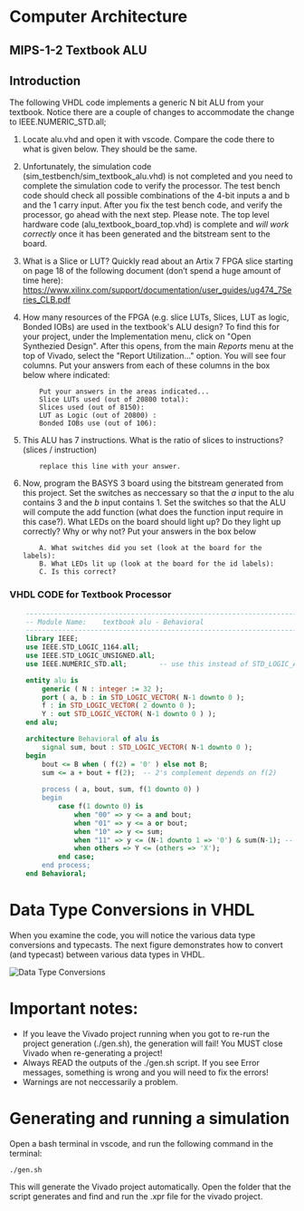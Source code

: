 # Computer Architecture
## MIPS-1-2 Textbook ALU

## Introduction

The following VHDL code implements a generic N bit ALU from your textbook. Notice there are a couple of changes to accommodate the change to IEEE.NUMERIC_STD.all;

1.	Locate alu.vhd and open it with vscode.  Compare the code there to what is given below. They should be the same. 

2. Unfortunately, the simulation code (sim_testbench/sim_textbook_alu.vhd) is not completed and you need to complete the simulation code to verify the processor. The test bench code should check all possible combinations of the 4-bit inputs a and b and the 1 carry input. After you fix the test bench code, and verify the processor, go ahead with the next step. Please note. The top level hardware code (alu_textbook_board_top.vhd) is complete and _will work correctly_ once it has been generated and the bitstream sent to the board. 
    
3.	What is a Slice or LUT?  Quickly read about an Artix 7 FPGA slice starting on page 18 of the following document (don’t spend a huge amount of time here):  https://www.xilinx.com/support/documentation/user_guides/ug474_7Series_CLB.pdf 

4.	How many resources of the FPGA  (e.g. slice LUTs, Slices, LUT as logic, Bonded IOBs) are used in the textbook's ALU design?	 To find this for your project, under the Implementation menu, click on "Open Synthezied Design". After this opens, from the main _Reports_ menu at the top of Vivado, select the "Report Utilization..." option. You will see four columns. Put your answers from each of these columns in the box below where indicated:
    ```
        Put your answers in the areas indicated...
        Slice LUTs used (out of 20800 total):  
        Slices used (out of 8150): 
        LUT as Logic (out of 20800) : 
        Bonded IOBs use (out of 106): 
    ```							 	
5.	This ALU has 7 instructions. What is the ratio of slices to instructions? (slices / instruction)
    ```
        replace this line with your answer.
    ```	
6. Now, program the BASYS 3 board using the bitstream generated from this project. Set the switches as neccessary so that the  _a_ input to the alu contains 3 and the _b_ input contains 1. Set the switches so that the ALU will compute the add function (what does the function input require in this case?). What LEDs on the board should light up? Do they light up correctly? Why or why not? Put your answers in the box below
    ```
        A. What switches did you set (look at the board for the labels):
        B. What LEDs lit up (look at the board for the id labels):
        C. Is this correct?
    ```		

### VHDL CODE for Textbook Processor
```vhdl
    -------------------------------------------------------------------
    -- Module Name:    textbook alu - Behavioral 
    -------------------------------------------------------------------
    library IEEE;
    use IEEE.STD_LOGIC_1164.all;
    use IEEE.STD_LOGIC_UNSIGNED.all;
    use IEEE.NUMERIC_STD.all;        -- use this instead of STD_LOGIC_ARITH

    entity alu is
        generic ( N : integer := 32 );
        port ( a, b : in STD_LOGIC_VECTOR( N-1 downto 0 );
        f : in STD_LOGIC_VECTOR( 2 downto 0 );
        Y : out STD_LOGIC_VECTOR( N-1 downto 0 ) );
    end alu;

    architecture Behavioral of alu is
        signal sum, bout : STD_LOGIC_VECTOR( N-1 downto 0 );
    begin
        bout <= B when ( f(2) = '0' ) else not B;
        sum <= a + bout + f(2);  -- 2's complement depends on f(2)
                
        process ( a, bout, sum, f(1 downto 0) )
        begin
            case f(1 downto 0) is 
                when "00" => y <= a and bout;
                when "01" => y <= a or bout;
                when "10" => y <= sum;
                when "11" => y <= (N-1 downto 1 => '0') & sum(N-1); -- zero extend
                when others => Y <= (others => 'X');
            end case;
        end process;
    end Behavioral; 
```

# Data Type Conversions in VHDL
When you examine the code, you will notice the various data type conversions and typecasts. The next figure demonstrates how to convert (and typecast) between various data types in VHDL.

![Data Type Conversions](VHDL_Conversions.jpg)

# Important notes:

* If you leave the Vivado project running when you got to re-run the project generation (./gen.sh), the generation will fail! You MUST close Vivado when re-generating a project!
* Always READ the outputs of the ./gen.sh script. If you see Error messages, something is wrong and you will need to fix the errors!
* Warnings are not neccessarily a problem.

# Generating and running a simulation
Open a bash terminal in vscode, and run the following command in the terminal:
```
./gen.sh
```
This will generate the Vivado project automatically. Open the folder that the script generates and find and run the .xpr file for the vivado project.





